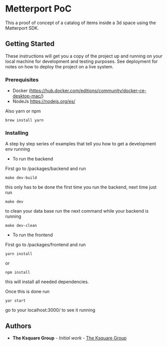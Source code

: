 # Metterport PoC

This a proof of concept of a catalog of items inside a 3d space using the Matterport SDK.

## Getting Started

These instructions will get you a copy of the project up and running on your local machine for development and testing purposes. See deployment for notes on how to deploy the project on a live system.

### Prerequisites

- Docker (https://hub.docker.com/editions/community/docker-ce-desktop-mac/)
- NodeJs https://nodejs.org/es/

Also yarn or npm

```
brew install yarn
```

### Installing

A step by step series of examples that tell you how to get a development env running

- To run the backend

First go to /packages/backend and run

```
make dev-build
```

this only has to be done the first time you run the backend, next time just run

```
make dev
```

to clean your data base run the next command while your backend is running

```
make dev-clean
```

- To run the frontend

First go to /packages/frontend and run

```
yarn install
```

or

```
npm install
```

this will install all needed dependencies.

Once this is done run

```
yar start
```

go to your localhost:3000/ to see it running

## Authors

- **The Ksquare Group** - _Initial work_ - [The Ksquare Group](https://www.ksquareinc.com/about-us/)
